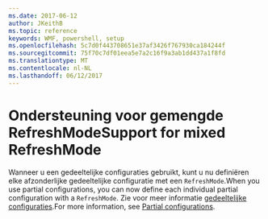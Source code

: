 ```yaml
---
ms.date: 2017-06-12
author: JKeithB
ms.topic: reference
keywords: WMF, powershell, setup
ms.openlocfilehash: 5c7d0f443708651e37af3426f767930ca184244f
ms.sourcegitcommit: 75f70c7df01eea5e7a2c16f9a3ab1dd437a1f8fd
ms.translationtype: MT
ms.contentlocale: nl-NL
ms.lasthandoff: 06/12/2017
---
```

# <a name="support-for-mixed-refreshmode"></a><span data-ttu-id="7279f-102">Ondersteuning voor gemengde RefreshMode</span><span class="sxs-lookup"><span data-stu-id="7279f-102">Support for mixed RefreshMode</span></span>

<span data-ttu-id="7279f-103">Wanneer u een gedeeltelijke configuraties gebruikt, kunt u nu definiëren elke afzonderlijke gedeeltelijke configuratie met een `RefreshMode`.</span><span class="sxs-lookup"><span data-stu-id="7279f-103">When you use partial configurations, you can now define each individual partial configuration with a `RefreshMode`.</span></span> <span data-ttu-id="7279f-104">Zie voor meer informatie [gedeeltelijke configuraties](https://msdn.microsoft.com/powershell/dsc/partialconfigs).</span><span class="sxs-lookup"><span data-stu-id="7279f-104">For more information, see [Partial configurations](https://msdn.microsoft.com/powershell/dsc/partialconfigs).</span></span>

